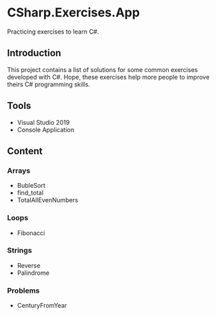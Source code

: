 # CSharp.Exercises.App
Practicing exercises to learn C#.

## Introduction
This project contains a list of solutions for some common exercises developed with C#.
Hope, these exercises help more people to improve theirs C# programming skills.

## Tools
- Visual Studio 2019
- Console Application

## Content

### Arrays
* BubleSort
* find_total
* TotalAllEvenNumbers

### Loops
* Fibonacci

### Strings
* Reverse
* Palindrome

### Problems
* CenturyFromYear


